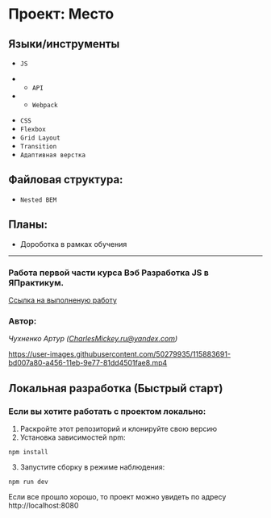 # Проект: Место

## Языки/инструменты
* `JS`
- * `API`
- * `Webpack`

* `CSS`
* `Flexbox`
* `Grid Layout`
* `Transition`
* `Адаптивная верстка`

## Файловая структура:

* `Nested BEM`

## Планы:

* Дороботка в рамках обучения
____________________________
### Работа первой части курса Вэб Разработка JS в ЯПрактикум. 

[Ссылка на выполненую работу](https://charlesmickey.github.io/mesto/)


 
### Автор:
*Чухненко Артур (CharlesMickey.ru@yandex.com)*


https://user-images.githubusercontent.com/50279935/115883691-bd007a80-a456-11eb-9e77-81dd4501fae8.mp4


## Локальная разработка (Быстрый старт)
### Если вы хотите работать с проектом локально:

1. Раскройте этот репозиторий и клонируйте свою версию
2. Установка зависимостей npm:

`npm install`

3. Запустите сборку в режиме наблюдения:

```npm run dev```

Если все прошло хорошо, то проект можно увидеть по адресу http://localhost:8080


